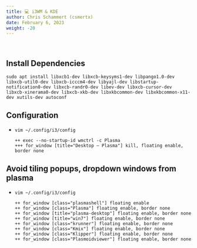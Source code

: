 ```yaml
---
title: 💻 i3WM & KDE
author: Chris Schammert (csmertx)
date: February 6, 2023
weight: -20
---
```


<br />

## Install Dependencies

```
sudo apt install libxcb1-dev libxcb-keysyms1-dev libpango1.0-dev libxcb-util0-dev libxcb-icccm4-dev libyajl-dev libstartup-notification0-dev libxcb-randr0-dev libev-dev libxcb-cursor-dev libxcb-xinerama0-dev libxcb-xkb-dev libxkbcommon-dev libxkbcommon-x11-dev xutils-dev autoconf
```

## Configuration

- ```vim ~/.config/i3/config```

    ```
    ++ exec --no-startup-id wmctrl -c Plasma
    +++ for_window [title="Desktop — Plasma"] kill, floating enable, border none
    ```

## Avoid tiling popups, dropdown windows from plasma

- ```vim ~/.config/i3/config```

    ```
    ++ for_window [class="plasmashell"] floating enable
    ++ for_window [class="Plasma"] floating enable, border none
    ++ for_window [title="plasma-desktop"] floating enable, border none
    ++ for_window [title="win7"] floating enable, border none
    ++ for_window [class="krunner"] floating enable, border none
    ++ for_window [class="Kmix"] floating enable, border none
    ++ for_window [class="Klipper"] floating enable, border none
    ++ for_window [class="Plasmoidviewer"] floating enable, border none 
    ```
